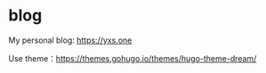 # blog

My personal blog: https://yxs.one

Use theme：https://themes.gohugo.io/themes/hugo-theme-dream/
